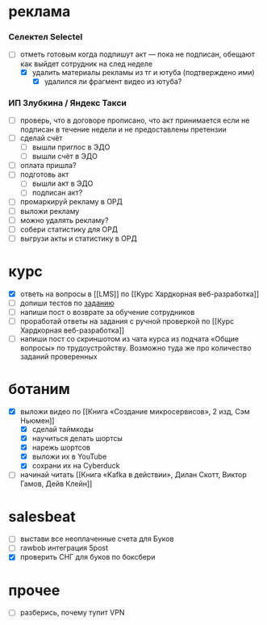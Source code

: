 # реклама
### Селектел Selectel
- [ ] отметь готовым когда подпишут акт — пока не подписан, обещают как выйдет сотрудник на след неделе
	- [x] удалить материалы рекламы из тг и ютуба (подтверждено ими)
		- [x] удалился ли фрагмент видео из ютуба?
### ИП Злубкина / Яндекс Такси
- [ ] проверь, что в договоре прописано, что акт принимается если не подписан в течение недели и не предоставлены претензии
- [ ] сделай счёт
	- [ ] вышли приглос в ЭДО
	- [ ] вышли счёт в ЭДО
- [ ] оплата пришла?
- [ ] подготовь акт
	- [ ] вышли акт в ЭДО
	- [ ] подписан акт?
- [ ] промаркируй рекламу в ОРД
- [ ] выложи рекламу
- [ ] можно удалять рекламу?
- [ ] собери статистику для ОРД
- [ ] выгрузи акты и статистику в ОРД
# курс
- [x] ответь на вопросы в [[LMS]] по [[Курс Хардкорная веб-разработка]]
- [ ] допиши тестов по [заданию](https://learn.to.digital/lesson/be33b14bd9b9478ab0758a3e61c03db7/practice/11#comment-c449c70c01b24af492ebf03c788348ff)
- [ ] напиши пост о возврате за обучение сотрудников
- [ ] проработай ответы на задания с ручной проверкой по [[Курс Хардкорная веб-разработка]]
- [ ] напиши пост со скриншотом из чата курса из подчата «Общие вопросы» по трудоустройству. Возможно туда же про количество заданий проверенных
# ботаним
- [x] выложи видео по [[Книга «Создание микросервисов», 2 изд, Сэм Ньюмен]]
	- [x] сделай таймкоды
	- [x] научиться делать шортсы
	- [x] нарежь шортсов
	- [x] выложи их в YouTube
	- [x] сохрани их на Cyberduck
- [ ] начинай читать [[Книга «Kafka в действии», Дилан Скотт, Виктор Гамов, Дейв Клейн]]
# salesbeat
- [ ] выстави все неоплаченные счета для Буков
- [ ] rawbob интеграция 5post
- [x] проверить СНГ для буков по боксбери
# прочее
- [ ] разберись, почему тупит VPN